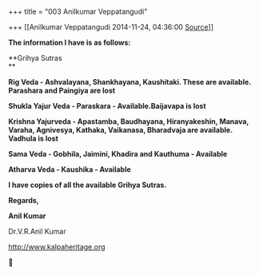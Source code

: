 +++
title = "003 Anilkumar Veppatangudi"

+++
[[Anilkumar Veppatangudi	2014-11-24, 04:36:00 [Source](https://groups.google.com/g/samskrita/c/TJhHUan0XrU)]]



**The information I have is as follows:**

**Grihya Sutras  
**

**Rig Veda - Ashvalayana, Shankhayana, Kaushitaki. These are available. Parashara and Paingiya are lost**

**Shukla Yajur Veda - Paraskara - Available.Baijavapa is lost**

**Krishna Yajurveda - Apastamba, Baudhayana, Hiranyakeshin, Manava, Varaha, Agnivesya, Kathaka, Vaikanasa, Bharadvaja are available. Vadhula is lost**

**Sama Veda - Gobhila, Jaimini, Khadira and Kauthuma - Available**

**Atharva Veda - Kaushika - Available**

**I have copies of all the available Grihya Sutras.**

**Regards,**

**Anil Kumar**

  

Dr.V.R.Anil Kumar

<http://www.kalpaheritage.org>

  



